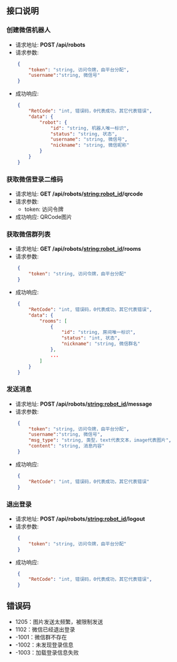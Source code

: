 ## 接口说明

### 创建微信机器人
- 请求地址: **POST /api/robots**
- 请求参数:
```json
    {
        "token": "string, 访问令牌，由平台分配",
        "username":"string, 微信号"
    }
```
- 成功响应:
```json
    {
        "RetCode": "int, 错误码，0代表成功，其它代表错误",
        "data": {
            "robot": {
                "id": "string, 机器人唯一标识",
                "status": "string, 状态",
                "username": "string, 微信号",
                "nickname": "string, 微信昵称"
            }
        }
    }
```

### 获取微信登录二维码
- 请求地址: **GET /api/robots/<string:robot_id>/qrcode**
- 请求参数:
    - token: 访问令牌
- 成功响应:
    QRCode图片

### 获取微信群列表
- 请求地址: **GET /api/robots/<string:robot_id>/rooms**
- 请求参数:
```json
    {
        "token": "string, 访问令牌，由平台分配"
    }
```
- 成功响应:
```json
    {
        "RetCode": "int, 错误码，0代表成功，其它代表错误",
        "data": {
            "rooms": [
                {
                    "id": "string, 房间唯一标识",
                    "status": "int, 状态",
                    "nickname": "string, 微信群名"
                },
                ...
            ]
        }
    }
```

### 发送消息
- 请求地址: **POST /api/robots/<string:robot_id>/message**
- 请求参数:
```json
    {
        "token": "string, 访问令牌，由平台分配",
        "username":"string, 微信号",
        "msg_type": "string, 类型，text代表文本，image代表图片",
        "content": "string, 消息内容"
    }
```
- 成功响应:
```json
    {
        "RetCode": "int, 错误码，0代表成功，其它代表错误"
    }
```

### 退出登录
- 请求地址: **POST /api/robots/<string:robot_id>/logout**
- 请求参数:
```json
    {
        "token": "string, 访问令牌，由平台分配"
    }
```
- 成功响应:
```json
    {
        "RetCode": "int, 错误码，0代表成功，其它代表错误",
    }
```

## 错误码
- 1205：图片发送太频繁，被限制发送
- 1102：微信已经退出登录
- -1001：微信群不存在
- -1002：未发现登录信息
- -1003：加载登录信息失败
